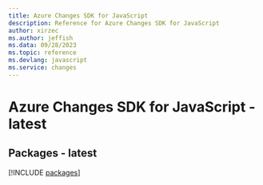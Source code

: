 ```yaml
---
title: Azure Changes SDK for JavaScript
description: Reference for Azure Changes SDK for JavaScript
author: xirzec
ms.author: jeffish
ms.data: 09/28/2023
ms.topic: reference
ms.devlang: javascript
ms.service: changes
---
```

# Azure Changes SDK for JavaScript - latest
## Packages - latest
[!INCLUDE [packages](changes-index.md)]